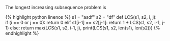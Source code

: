 The longest increasing subsequence problem is

{% highlight python linenos %}
  s1 = "asdf"
  s2 = "df"
  def LCS(s1, s2, i, j):  
    if (i == 0 or j == 0):
      return 0
    elif s1[i-1] == s2[j-1]:
      return 1 + LCS(s1, s2, i-1, j-1)
    else:
      return max(LCS(s1, s2, i-1, j), 
  print(LCS(s1, s2, len(s1), len(s2)))
{% endhighlight %}
